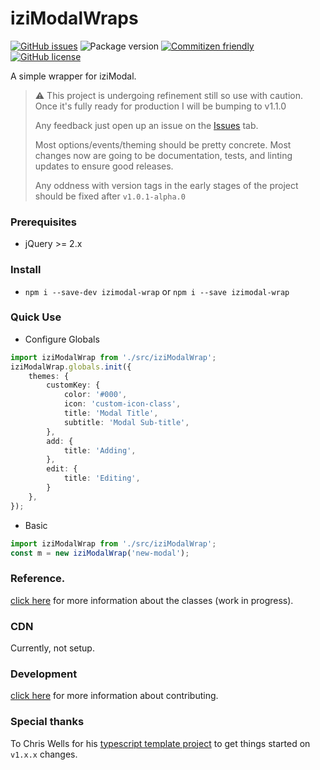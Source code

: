 # iziModalWraps

[![GitHub issues](https://img.shields.io/github/issues/voltsonic/javascript-izimodal-wrap)](https://github.com/voltsonic/javascript-izimodal-wrap/issues)
![Package version](https://img.shields.io/badge/version-1.0.2-0-informational)
[![Commitizen friendly](https://img.shields.io/badge/commitizen-friendly-brightgreen.svg)](http://commitizen.github.io/cz-cli/)
[![GitHub license](https://img.shields.io/github/license/voltsonic/javascript-izimodal-wrap)](https://github.com/voltsonic/javascript-izimodal-wrap/blob/master/LICENSE)

A simple wrapper for iziModal.

> :warning: This project is undergoing refinement still so use with caution. Once it's fully ready for production I will be bumping to v1.1.0
>
> Any feedback just open up an issue on the [Issues](https://github.com/voltsonic/javascript-izimodal-wrap/issues) tab.
>
> Most options/events/theming should be pretty concrete. Most changes now are going to be documentation, tests, and linting updates to ensure good releases.
>
> Any oddness with version tags in the early stages of the project should be fixed after `v1.0.1-alpha.0`

### Prerequisites

- jQuery >= 2.x

### Install

- `npm i --save-dev izimodal-wrap` or `npm i --save izimodal-wrap`

### Quick Use

- Configure Globals
```typescript
import iziModalWrap from './src/iziModalWrap'; 
iziModalWrap.globals.init({
    themes: {
        customKey: {
            color: '#000',
            icon: 'custom-icon-class',
            title: 'Modal Title',
            subtitle: 'Modal Sub-title',
        },
        add: {
            title: 'Adding',
        },
        edit: {
            title: 'Editing',
        }
    },
});
```

- Basic
```typescript
import iziModalWrap from './src/iziModalWrap'; 
const m = new iziModalWrap('new-modal');
```

### Reference.

[click here](./docs/README.md) for more information about the classes (work in progress).

### CDN

Currently, not setup.

### Development

[click here](./developer/DEVELOPMENT.md) for more information about contributing.

### Special thanks

To Chris Wells for his [typescript template project](https://github.com/chriswells0/node-typescript-template/) to get things started on `v1.x.x` changes.
